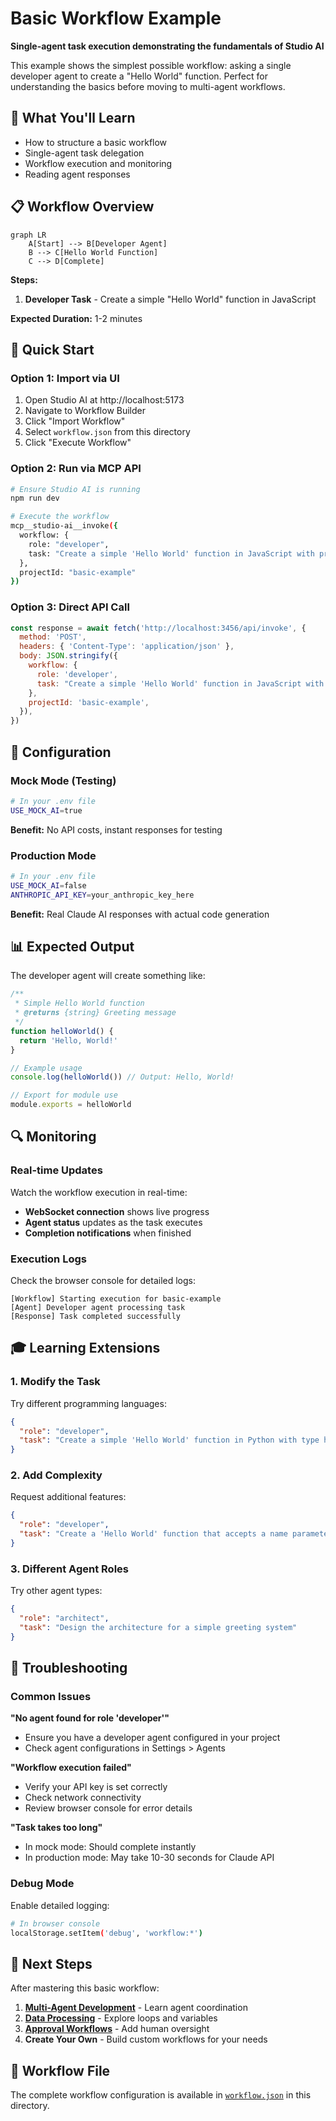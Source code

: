 # Basic Workflow Example

**Single-agent task execution demonstrating the fundamentals of Studio AI**

This example shows the simplest possible workflow: asking a single developer agent to create a "Hello World" function. Perfect for understanding the basics before moving to multi-agent workflows.

## 🎯 What You'll Learn

- How to structure a basic workflow
- Single-agent task delegation
- Workflow execution and monitoring
- Reading agent responses

## 📋 Workflow Overview

```mermaid
graph LR
    A[Start] --> B[Developer Agent]
    B --> C[Hello World Function]
    C --> D[Complete]
```

**Steps:**

1. **Developer Task** - Create a simple "Hello World" function in JavaScript

**Expected Duration:** 1-2 minutes

## 🚀 Quick Start

### Option 1: Import via UI

1. Open Studio AI at http://localhost:5173
2. Navigate to Workflow Builder
3. Click "Import Workflow"
4. Select `workflow.json` from this directory
5. Click "Execute Workflow"

### Option 2: Run via MCP API

```bash
# Ensure Studio AI is running
npm run dev

# Execute the workflow
mcp__studio-ai__invoke({
  workflow: {
    role: "developer",
    task: "Create a simple 'Hello World' function in JavaScript with proper documentation"
  },
  projectId: "basic-example"
})
```

### Option 3: Direct API Call

```javascript
const response = await fetch('http://localhost:3456/api/invoke', {
  method: 'POST',
  headers: { 'Content-Type': 'application/json' },
  body: JSON.stringify({
    workflow: {
      role: 'developer',
      task: "Create a simple 'Hello World' function in JavaScript with proper documentation",
    },
    projectId: 'basic-example',
  }),
})
```

## 🔧 Configuration

### Mock Mode (Testing)

```bash
# In your .env file
USE_MOCK_AI=true
```

**Benefit:** No API costs, instant responses for testing

### Production Mode

```bash
# In your .env file
USE_MOCK_AI=false
ANTHROPIC_API_KEY=your_anthropic_key_here
```

**Benefit:** Real Claude AI responses with actual code generation

## 📊 Expected Output

The developer agent will create something like:

```javascript
/**
 * Simple Hello World function
 * @returns {string} Greeting message
 */
function helloWorld() {
  return 'Hello, World!'
}

// Example usage
console.log(helloWorld()) // Output: Hello, World!

// Export for module use
module.exports = helloWorld
```

## 🔍 Monitoring

### Real-time Updates

Watch the workflow execution in real-time:

- **WebSocket connection** shows live progress
- **Agent status** updates as the task executes
- **Completion notifications** when finished

### Execution Logs

Check the browser console for detailed logs:

```
[Workflow] Starting execution for basic-example
[Agent] Developer agent processing task
[Response] Task completed successfully
```

## 🎓 Learning Extensions

### 1. Modify the Task

Try different programming languages:

```json
{
  "role": "developer",
  "task": "Create a simple 'Hello World' function in Python with type hints"
}
```

### 2. Add Complexity

Request additional features:

```json
{
  "role": "developer",
  "task": "Create a 'Hello World' function that accepts a name parameter and includes unit tests"
}
```

### 3. Different Agent Roles

Try other agent types:

```json
{
  "role": "architect",
  "task": "Design the architecture for a simple greeting system"
}
```

## 🚦 Troubleshooting

### Common Issues

**"No agent found for role 'developer'"**

- Ensure you have a developer agent configured in your project
- Check agent configurations in Settings > Agents

**"Workflow execution failed"**

- Verify your API key is set correctly
- Check network connectivity
- Review browser console for error details

**"Task takes too long"**

- In mock mode: Should complete instantly
- In production mode: May take 10-30 seconds for Claude API

### Debug Mode

Enable detailed logging:

```bash
# In browser console
localStorage.setItem('debug', 'workflow:*')
```

## 🔗 Next Steps

After mastering this basic workflow:

1. **[Multi-Agent Development](../multi-agent-dev/)** - Learn agent coordination
2. **[Data Processing](../data-processing/)** - Explore loops and variables
3. **[Approval Workflows](../approval-workflows/)** - Add human oversight
4. **Create Your Own** - Build custom workflows for your needs

## 📝 Workflow File

The complete workflow configuration is available in [`workflow.json`](./workflow.json) in this directory.
